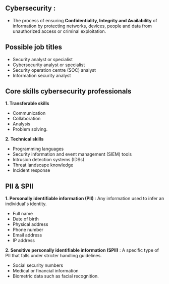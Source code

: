 ## Cybersecurity : 
- The process of ensuring **Confidentiality, Integrity and Availability** of information by protecting networks, devices, people and data from unauthorized access or criminal exploitation.

## Possible job titles
- Security analyst or specialist
- Cybersecurity analyst or specialist
- Security operation centre (SOC) analyst
- Information security analyst

## Core skills cybersecurity professionals
  
**1. Transferable skills**
- Communication
- Collaboration
- Analysis
- Problem solving.

**2. Technical skills**
- Programming languages
- Security information and event management (SIEM) tools
- Intrusion detection systems (IDSs)
- Threat landscape knowledge
- Incident response

## PII & SPII

**1. Personally identifiable information (PII)** : Any information used to infer an individual's identity.
- Full name
- Date of birth
- Physical address
- Phone number
- Email address
- IP address

**2. Sensitive personally identifiable information (SPII)** : A specific type of PII that falls under stricter handling guidelines.
- Social security numbers
- Medical or financial information
- Biometric data such as facial recognition.

